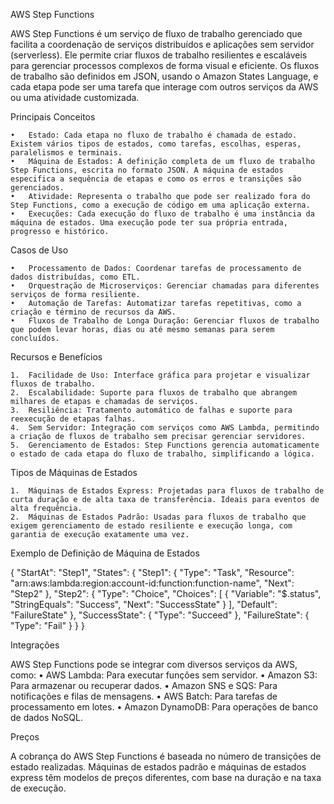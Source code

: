 AWS Step Functions

AWS Step Functions é um serviço de fluxo de trabalho gerenciado que facilita a coordenação de serviços distribuídos e aplicações sem servidor (serverless). Ele permite criar fluxos de trabalho resilientes e escaláveis para gerenciar processos complexos de forma visual e eficiente. Os fluxos de trabalho são definidos em JSON, usando o Amazon States Language, e cada etapa pode ser uma tarefa que interage com outros serviços da AWS ou uma atividade customizada.

Principais Conceitos

	•	Estado: Cada etapa no fluxo de trabalho é chamada de estado. Existem vários tipos de estados, como tarefas, escolhas, esperas, paralelismos e terminais.
	•	Máquina de Estados: A definição completa de um fluxo de trabalho Step Functions, escrita no formato JSON. A máquina de estados especifica a sequência de etapas e como os erros e transições são gerenciados.
	•	Atividade: Representa o trabalho que pode ser realizado fora do Step Functions, como a execução de código em uma aplicação externa.
	•	Execuções: Cada execução do fluxo de trabalho é uma instância da máquina de estados. Uma execução pode ter sua própria entrada, progresso e histórico.

Casos de Uso

	•	Processamento de Dados: Coordenar tarefas de processamento de dados distribuídas, como ETL.
	•	Orquestração de Microserviços: Gerenciar chamadas para diferentes serviços de forma resiliente.
	•	Automação de Tarefas: Automatizar tarefas repetitivas, como a criação e término de recursos da AWS.
	•	Fluxos de Trabalho de Longa Duração: Gerenciar fluxos de trabalho que podem levar horas, dias ou até mesmo semanas para serem concluídos.

Recursos e Benefícios

	1.	Facilidade de Uso: Interface gráfica para projetar e visualizar fluxos de trabalho.
	2.	Escalabilidade: Suporte para fluxos de trabalho que abrangem milhares de etapas e chamadas de serviços.
	3.	Resiliência: Tratamento automático de falhas e suporte para reexecução de etapas falhas.
	4.	Sem Servidor: Integração com serviços como AWS Lambda, permitindo a criação de fluxos de trabalho sem precisar gerenciar servidores.
	5.	Gerenciamento de Estados: Step Functions gerencia automaticamente o estado de cada etapa do fluxo de trabalho, simplificando a lógica.

Tipos de Máquinas de Estados

	1.	Máquinas de Estados Express: Projetadas para fluxos de trabalho de curta duração e de alta taxa de transferência. Ideais para eventos de alta frequência.
	2.	Máquinas de Estados Padrão: Usadas para fluxos de trabalho que exigem gerenciamento de estado resiliente e execução longa, com garantia de execução exatamente uma vez.

Exemplo de Definição de Máquina de Estados

{
  "StartAt": "Step1",
  "States": {
    "Step1": {
      "Type": "Task",
      "Resource": "arn:aws:lambda:region:account-id:function:function-name",
      "Next": "Step2"
    },
    "Step2": {
      "Type": "Choice",
      "Choices": [
        {
          "Variable": "$.status",
          "StringEquals": "Success",
          "Next": "SuccessState"
        }
      ],
      "Default": "FailureState"
    },
    "SuccessState": {
      "Type": "Succeed"
    },
    "FailureState": {
      "Type": "Fail"
    }
  }
}

Integrações

AWS Step Functions pode se integrar com diversos serviços da AWS, como:
	•	AWS Lambda: Para executar funções sem servidor.
	•	Amazon S3: Para armazenar ou recuperar dados.
	•	Amazon SNS e SQS: Para notificações e filas de mensagens.
	•	AWS Batch: Para tarefas de processamento em lotes.
	•	Amazon DynamoDB: Para operações de banco de dados NoSQL.

Preços

A cobrança do AWS Step Functions é baseada no número de transições de estado realizadas. Máquinas de estados padrão e máquinas de estados express têm modelos de preços diferentes, com base na duração e na taxa de execução.
